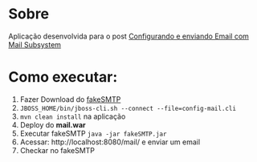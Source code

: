 Sobre
===

Aplicação desenvolvida para o post [Configurando e enviando Email com Mail Subsystem](https://pedrohosilva.wordpress.com/2017/10/23/configurando-e-enviando-email-com-mail-subsystem/)

Como executar:
===

1. Fazer Download do [fakeSMTP](http://nilhcem.com/FakeSMTP/index.html)
2. `JBOSS_HOME/bin/jboss-cli.sh --connect --file=config-mail.cli`
3. `mvn clean install` na aplicação
4. Deploy do **mail.war**
5. Executar fakeSMTP `java -jar fakeSMTP.jar`
6. Acessar: http://localhost:8080/mail/ e enviar um email
7. Checkar no fakeSMTP
